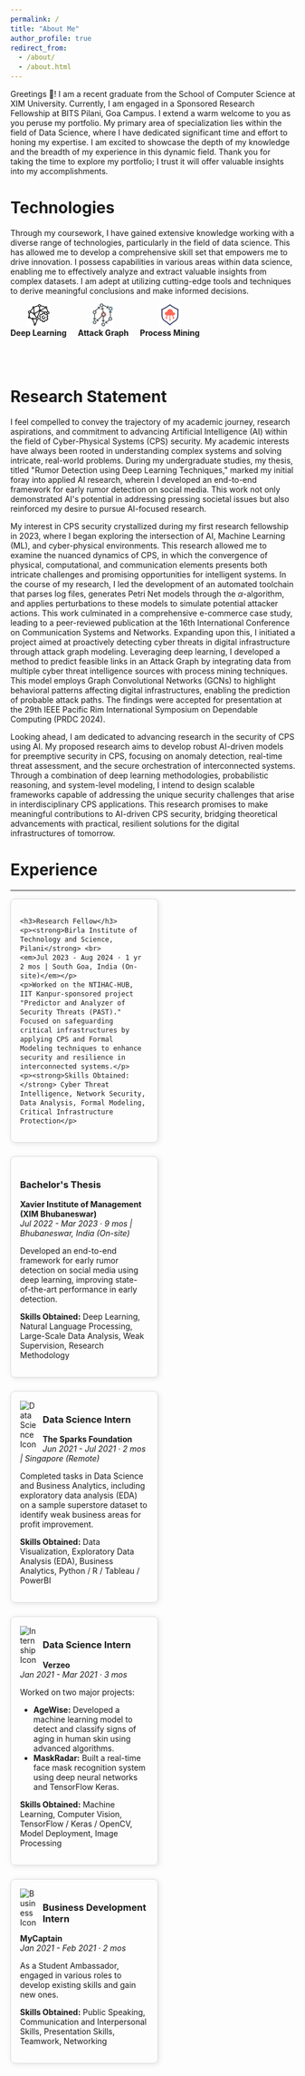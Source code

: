 ```yaml
---
permalink: /
title: "About Me"
author_profile: true
redirect_from: 
  - /about/
  - /about.html
---
```



Greetings 👋! I am a recent graduate from the School of Computer Science at XIM University. Currently, I am engaged in a Sponsored Research Fellowship at BITS Pilani, Goa Campus. I extend a warm welcome to you as you peruse my portfolio. My primary area of specialization lies within the field of Data Science, where I have dedicated significant time and effort to honing my expertise. I am excited to showcase the depth of my knowledge and the breadth of my experience in this dynamic field. Thank you for taking the time to explore my portfolio; I trust it will offer valuable insights into my accomplishments.

# **Technologies**

Through my coursework, I have gained extensive knowledge working with a diverse range of technologies, particularly in the field of data science. This has allowed me to develop a comprehensive skill set that empowers me to drive innovation. I possess capabilities in various areas within data science, enabling me to effectively analyze and extract valuable insights from complex datasets. I am adept at utilizing cutting-edge tools and techniques to derive meaningful conclusions and make informed decisions.

<div style="display: flex; align-items: center; gap: 20px;">
    <div style="text-align: center;">
        <img src="images/deep-learning.png" alt="Deep Learning Icon" width="40"/>
        <div style="font-weight: bold;">Deep Learning</div>
    </div>
    <div style="text-align: center;">
        <img src="images/Attack graph.png" alt="Attack Graph Icon" width="40"/>
        <div style="font-weight: bold;">Attack Graph</div>
    </div>
    <div style="text-align: center;">
        <img src="images/cloud.png" alt="Process Mining Icon" width="40"/>
        <div style="font-weight: bold;">Process Mining</div>
    </div>
</div>

<br/><br/> <!-- Adds two line breaks for extra space -->

# **Research Statement**

I feel compelled to convey the trajectory of my academic journey, research aspirations, and commitment to advancing Artificial Intelligence (AI) within the field of Cyber-Physical Systems (CPS) security. My academic interests have always been rooted in understanding complex systems and solving intricate, real-world problems. During my undergraduate studies, my thesis, titled "Rumor Detection using Deep Learning Techniques," marked my initial foray into applied AI research, wherein I developed an end-to-end framework for early rumor detection on social media. This work not only demonstrated AI's potential in addressing pressing societal issues but also reinforced my desire to pursue AI-focused research.

My interest in CPS security crystallized during my first research fellowship in 2023, where I began exploring the intersection of AI, Machine Learning (ML), and cyber-physical environments. This research allowed me to examine the nuanced dynamics of CPS, in which the convergence of physical, computational, and communication elements presents both intricate challenges and promising opportunities for intelligent systems. In the course of my research, I led the development of an automated toolchain that parses log files, generates Petri Net models through the $\alpha$-algorithm, and applies perturbations to these models to simulate potential attacker actions. This work culminated in a comprehensive e-commerce case study, leading to a peer-reviewed publication at the 16th International Conference on Communication Systems and Networks. Expanding upon this, I initiated a project aimed at proactively detecting cyber threats in digital infrastructure through attack graph modeling. Leveraging deep learning, I developed a method to predict feasible links in an Attack Graph by integrating data from multiple cyber threat intelligence sources with process mining techniques. This model employs Graph Convolutional Networks (GCNs) to highlight behavioral patterns affecting digital infrastructures, enabling the prediction of probable attack paths. The findings were accepted for presentation at the 29th IEEE Pacific Rim International Symposium on Dependable Computing (PRDC 2024).

Looking ahead, I am dedicated to advancing research in the security of CPS using AI. My proposed research aims to develop robust AI-driven models for preemptive security in CPS, focusing on anomaly detection, real-time threat assessment, and the secure orchestration of interconnected systems. Through a combination of deep learning methodologies, probabilistic reasoning, and system-level modeling, I intend to design scalable frameworks capable of addressing the unique security challenges that arise in interdisciplinary CPS applications. This research promises to make meaningful contributions to AI-driven CPS security, bridging theoretical advancements with practical, resilient solutions for the digital infrastructures of tomorrow.

# **Experience**

---

<div style="display: flex; flex-wrap: wrap; gap: 1.5rem;">

  <div style="border: 1px solid #ddd; padding: 1rem; border-radius: 8px; width: 45%; box-shadow: 2px 2px 10px rgba(0, 0, 0, 0.1);">
    
    <h3>Research Fellow</h3>
    <p><strong>Birla Institute of Technology and Science, Pilani</strong> <br>
    <em>Jul 2023 - Aug 2024 · 1 yr 2 mos | South Goa, India (On-site)</em></p>
    <p>Worked on the NTIHAC-HUB, IIT Kanpur-sponsored project "Predictor and Analyzer of Security Threats (PAST)." Focused on safeguarding critical infrastructures by applying CPS and Formal Modeling techniques to enhance security and resilience in interconnected systems.</p>
    <p><strong>Skills Obtained:</strong> Cyber Threat Intelligence, Network Security, Data Analysis, Formal Modeling, Critical Infrastructure Protection</p>
  </div>

  <div style="border: 1px solid #ddd; padding: 1rem; border-radius: 8px; width: 45%; box-shadow: 2px 2px 10px rgba(0, 0, 0, 0.1);">
    <h3>Bachelor's Thesis</h3>
    <p><strong>Xavier Institute of Management (XIM Bhubaneswar)</strong> <br>
    <em>Jul 2022 - Mar 2023 · 9 mos | Bhubaneswar, India (On-site)</em></p>
    <p>Developed an end-to-end framework for early rumor detection on social media using deep learning, improving state-of-the-art performance in early detection.</p>
    <p><strong>Skills Obtained:</strong> Deep Learning, Natural Language Processing, Large-Scale Data Analysis, Weak Supervision, Research Methodology</p>
  </div>

  <div style="border: 1px solid #ddd; padding: 1rem; border-radius: 8px; width: 45%; box-shadow: 2px 2px 10px rgba(0, 0, 0, 0.1);">
    <img src="https://cdn-icons-png.flaticon.com/128/3125/3125870.png" alt="Data Science Icon" width="30" style="float: left; margin-right: 10px;">
    <h3>Data Science Intern</h3>
    <p><strong>The Sparks Foundation</strong> <br>
    <em>Jun 2021 - Jul 2021 · 2 mos | Singapore (Remote)</em></p>
    <p>Completed tasks in Data Science and Business Analytics, including exploratory data analysis (EDA) on a sample superstore dataset to identify weak business areas for profit improvement.</p>
    <p><strong>Skills Obtained:</strong> Data Visualization, Exploratory Data Analysis (EDA), Business Analytics, Python / R / Tableau / PowerBI</p>
  </div>

  <div style="border: 1px solid #ddd; padding: 1rem; border-radius: 8px; width: 45%; box-shadow: 2px 2px 10px rgba(0, 0, 0, 0.1);">
    <img src="https://cdn-icons-png.flaticon.com/128/1795/1795389.png" alt="Internship Icon" width="30" style="float: left; margin-right: 10px;">
    <h3>Data Science Intern</h3>
    <p><strong>Verzeo</strong> <br>
    <em>Jan 2021 - Mar 2021 · 3 mos</em></p>
    <p>Worked on two major projects:</p>
    <ul>
      <li><strong>AgeWise:</strong> Developed a machine learning model to detect and classify signs of aging in human skin using advanced algorithms.</li>
      <li><strong>MaskRadar:</strong> Built a real-time face mask recognition system using deep neural networks and TensorFlow Keras.</li>
    </ul>
    <p><strong>Skills Obtained:</strong> Machine Learning, Computer Vision, TensorFlow / Keras / OpenCV, Model Deployment, Image Processing</p>
  </div>

  <div style="border: 1px solid #ddd; padding: 1rem; border-radius: 8px; width: 45%; box-shadow: 2px 2px 10px rgba(0, 0, 0, 0.1);">
    <img src="https://cdn-icons-png.flaticon.com/128/888/888958.png" alt="Business Icon" width="30" style="float: left; margin-right: 10px;">
    <h3>Business Development Intern</h3>
    <p><strong>MyCaptain</strong> <br>
    <em>Jan 2021 - Feb 2021 · 2 mos</em></p>
    <p>As a Student Ambassador, engaged in various roles to develop existing skills and gain new ones.</p>
    <p><strong>Skills Obtained:</strong> Public Speaking, Communication and Interpersonal Skills, Presentation Skills, Teamwork, Networking</p>
  </div>

</div>
